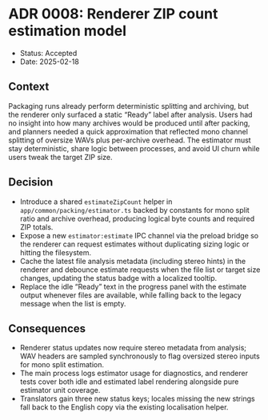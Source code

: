 # ADR 0008: Renderer ZIP count estimation model

- Status: Accepted
- Date: 2025-02-18

## Context

Packaging runs already perform deterministic splitting and archiving, but the renderer only surfaced a static “Ready” label after analysis. Users had no insight into how many archives would be produced until after packing, and planners needed a quick approximation that reflected mono channel splitting of oversize WAVs plus per-archive overhead. The estimator must stay deterministic, share logic between processes, and avoid UI churn while users tweak the target ZIP size.

## Decision

- Introduce a shared `estimateZipCount` helper in `app/common/packing/estimator.ts` backed by constants for mono split ratio and archive overhead, producing logical byte counts and required ZIP totals.
- Expose a new `estimator:estimate` IPC channel via the preload bridge so the renderer can request estimates without duplicating sizing logic or hitting the filesystem.
- Cache the latest file analysis metadata (including stereo hints) in the renderer and debounce estimate requests when the file list or target size changes, updating the status badge with a localized tooltip.
- Replace the idle “Ready” text in the progress panel with the estimate output whenever files are available, while falling back to the legacy message when the list is empty.

## Consequences

- Renderer status updates now require stereo metadata from analysis; WAV headers are sampled synchronously to flag oversized stereo inputs for mono split estimation.
- The main process logs estimator usage for diagnostics, and renderer tests cover both idle and estimated label rendering alongside pure estimator unit coverage.
- Translators gain three new status keys; locales missing the new strings fall back to the English copy via the existing localisation helper.
